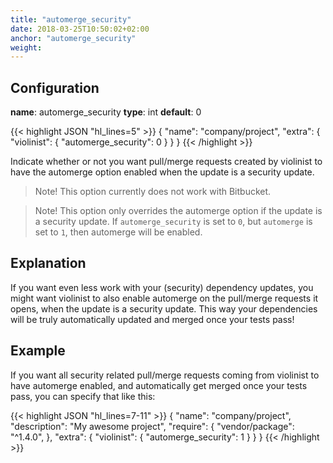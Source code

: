 ```yaml
---
title: "automerge_security"
date: 2018-03-25T10:50:02+02:00
anchor: "automerge_security"
weight:
---
```


## Configuration

__name__: automerge_security
__type__: int
__default__: 0

{{< highlight JSON "hl_lines=5" >}}
{
  "name": "company/project",
  "extra": {
    "violinist": {
      "automerge_security": 0
    }
  }
}
{{< /highlight >}}

Indicate whether or not you want pull/merge requests created by violinist to have the automerge option enabled when the update is a security update.

> Note! This option currently does not work with Bitbucket.

> Note! This option only overrides the automerge option if the update is a security update. If `automerge_security` is set to `0`, but `automerge` is set to `1`, then automerge will be enabled.

## Explanation

If you want even less work with your (security) dependency updates, you might want violinist to also enable automerge on the pull/merge requests it opens, when the update is a security update. This way your dependencies will be truly automatically updated and merged once your tests pass!

## Example

If you want all security related pull/merge requests coming from violinist to have automerge enabled, and automatically get merged once your tests pass, you can specify that like this:

{{< highlight JSON "hl_lines=7-11" >}}
{
  "name": "company/project",
  "description": "My awesome project",
  "require": {
    "vendor/package": "^1.4.0",
  },
  "extra": {
    "violinist": {
      "automerge_security": 1
    }
  }
}
{{< /highlight >}}
